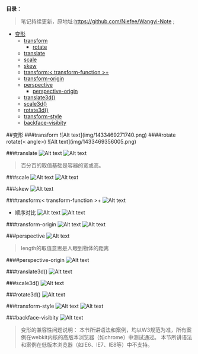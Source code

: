 **目录**：

>笔记持续更新，原地址:https://github.com/Niefee/Wangyi-Note ;


<ul>
<li><a href="#变形">变形</a><ul>
<li><a href="#transform">transform</a><ul>
<li><a href="#rotate">rotate</a></li>
</ul>
</li>
<li><a href="#translate">translate</a></li>
<li><a href="#scale">scale</a></li>
<li><a href="#skew">skew</a></li>
<li><a href="#transform-transform-function">transform:&lt; transform-function &gt;+</a></li>
<li><a href="#transform-origin">transform-origin</a></li>
<li><a href="#perspective">perspective</a><ul>
<li><a href="#perspective-origin">perspective-origin</a></li>
</ul>
</li>
<li><a href="#translate3d">translate3d()</a></li>
<li><a href="#scale3d">scale3d()</a></li>
<li><a href="#rotate3d">rotate3d()</a></li>
<li><a href="#transform-style">transform-style</a></li>
<li><a href="#backface-visibity">backface-visibity</a></li>
</ul>
</li>
</ul>
##变形
###transform
![Alt text](img/1433469271740.png)
####rotate
 rotate(< angle>)
 ![Alt text](img/1433469356005.png)
 
###translate
![Alt text](img/1433469671171.png)
![Alt text](img/1433469806776.png)
>百分百的取值基础是容器的宽或高。


###scale
![Alt text](img/1433470006272.png)
![Alt text](img/1433470171159.png)

###skew
![Alt text](img/1433470431656.png)

###transform:< transform-function >+
![Alt text](img/1433470737285.png)

 - 顺序对比
![Alt text](img/1433470810642.png)
![Alt text](img/1433470828578.png)

###transform-origin
![Alt text](img/1433471134163.png)
![Alt text](img/1433471319056.png)

###perspective
![Alt text](img/1433472259577.png)
>length的取值意思是人眼到物体的距离

####perspective-origin
![Alt text](img/1433472580208.png)

###translate3d()
![Alt text](img/1433473486896.png)

###scale3d()
![Alt text](img/1433473680526.png)

###rotate3d()
![Alt text](img/1433474002746.png)

###transform-style
![Alt text](img/1433474258722.png)
![Alt text](img/1433474318732.png)

###backface-visibity
![Alt text](img/1433474470023.png)

>变形的兼容性问题说明：
>本节所讲语法和案例，均以W3规范为准，所有案例在webkit内核的高版本浏览器（如chrome）中测试通过。
>本节所讲语法和案例在低版本浏览器（如IE6、IE7、IE8等）中不支持。